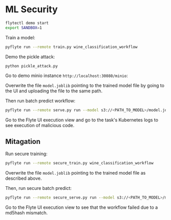 # ML Security

```bash
flytectl demo start
export SANDBOX=1
```

Train a model:

```bash
pyflyte run --remote train.py wine_classification_workflow
```

Demo the pickle attack:

```bash
python pickle_attack.py
```

Go to demo minio instance `http://localhost:30080/minio`:

Overwrite the file `model.joblib` pointing to the trained model file
by going to the UI and uploading the file to the same path.

Then run batch predict workflow:

```bash
pyflyte run --remote serve.py run --model s3://<PATH_TO_MODEL>/model.joblib --data feature.parquet
```

Go to the Flyte UI execution view and go to the task's Kubernetes logs to see
execution of malicious code.

## Mitagation

Run secure training:

```bash
pyflyte run --remote secure_train.py wine_classification_workflow
```

Overwrite the file `model.joblib` pointing to the trained model file as
described above.

Then, run secure batch predict:

```bash
pyflyte run --remote secure_serve.py run --model s3://<PATH_TO_MODEL>/model.joblib --md5hash <MD5_HASH> --data feature.parquet
```

Go to the Flyte UI execution view to see that the workflow failed due to
a md5hash mismatch.
